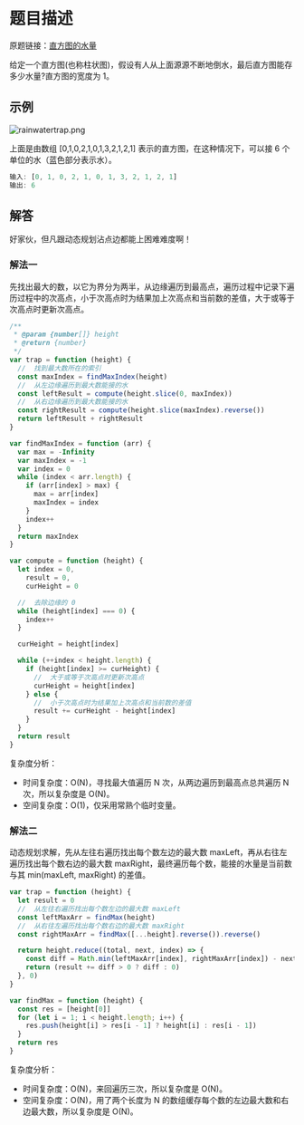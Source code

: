 # 题目描述

原题链接：[直方图的水量](https://leetcode-cn.com/problems/volume-of-histogram-lcci/)

给定一个直方图(也称柱状图)，假设有人从上面源源不断地倒水，最后直方图能存多少水量?直方图的宽度为 1。

## 示例

![rainwatertrap.png](https://assets.leetcode-cn.com/aliyun-lc-upload/uploads/2018/10/22/rainwatertrap.png)

上面是由数组 [0,1,0,2,1,0,1,3,2,1,2,1] 表示的直方图，在这种情况下，可以接 6 个单位的水（蓝色部分表示水）。

```js
输入: [0, 1, 0, 2, 1, 0, 1, 3, 2, 1, 2, 1]
输出: 6
```

## 解答

好家伙，但凡跟动态规划沾点边都能上困难难度啊！

### 解法一

先找出最大的数，以它为界分为两半，从边缘遍历到最高点，遍历过程中记录下遍历过程中的次高点，小于次高点时为结果加上次高点和当前数的差值，大于或等于次高点时更新次高点。

```js
/**
 * @param {number[]} height
 * @return {number}
 */
var trap = function (height) {
  //  找到最大数所在的索引
  const maxIndex = findMaxIndex(height)
  //  从左边缘遍历到最大数能接的水
  const leftResult = compute(height.slice(0, maxIndex))
  //  从右边缘遍历到最大数能接的水
  const rightResult = compute(height.slice(maxIndex).reverse())
  return leftResult + rightResult
}

var findMaxIndex = function (arr) {
  var max = -Infinity
  var maxIndex = -1
  var index = 0
  while (index < arr.length) {
    if (arr[index] > max) {
      max = arr[index]
      maxIndex = index
    }
    index++
  }
  return maxIndex
}

var compute = function (height) {
  let index = 0,
    result = 0,
    curHeight = 0

  //  去除边缘的 0
  while (height[index] === 0) {
    index++
  }

  curHeight = height[index]

  while (++index < height.length) {
    if (height[index] >= curHeight) {
      //  大于或等于次高点时更新次高点
      curHeight = height[index]
    } else {
      //  小于次高点时为结果加上次高点和当前数的差值
      result += curHeight - height[index]
    }
  }
  return result
}
```

复杂度分析：

- 时间复杂度：O(N)，寻找最大值遍历 N 次，从两边遍历到最高点总共遍历 N 次，所以复杂度是 O(N)。
- 空间复杂度：O(1)，仅采用常熟个临时变量。

### 解法二

动态规划求解，先从左往右遍历找出每个数左边的最大数 maxLeft，再从右往左遍历找出每个数右边的最大数 maxRight，最终遍历每个数，能接的水量是当前数与其 min(maxLeft, maxRight) 的差值。

```js
var trap = function (height) {
  let result = 0
  //  从左往右遍历找出每个数左边的最大数 maxLeft
  const leftMaxArr = findMax(height)
  //  从右往左遍历找出每个数右边的最大数 maxRight
  const rightMaxArr = findMax([...height].reverse()).reverse()

  return height.reduce((total, next, index) => {
    const diff = Math.min(leftMaxArr[index], rightMaxArr[index]) - next
    return (result += diff > 0 ? diff : 0)
  }, 0)
}

var findMax = function (height) {
  const res = [height[0]]
  for (let i = 1; i < height.length; i++) {
    res.push(height[i] > res[i - 1] ? height[i] : res[i - 1])
  }
  return res
}
```

复杂度分析：

- 时间复杂度：O(N)，来回遍历三次，所以复杂度是 O(N)。
- 空间复杂度：O(N)，用了两个长度为 N 的数组缓存每个数的左边最大数和右边最大数，所以复杂度是 O(N)。
